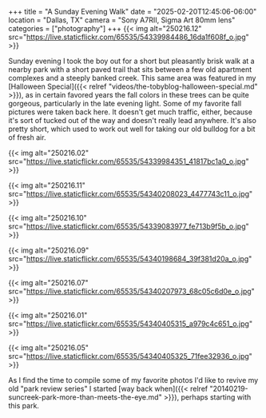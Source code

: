 +++
title = "A Sunday Evening Walk"
date = "2025-02-20T12:45:06-06:00"
location = "Dallas, TX"
camera = "Sony A7RII, Sigma Art 80mm lens"
categories = ["photography"]
+++
{{< img alt="250216.12" src="https://live.staticflickr.com/65535/54339984486_16da1f608f_o.jpg" >}}
<!--more-->
Sunday evening I took the boy out for a short but pleasantly brisk walk at a nearby park with a short paved trail that sits between a few old apartment complexes and a steeply banked creek. This same area was featured in my [Halloween Special]({{< relref "videos/the-tobyblog-halloween-special.md" >}}), as in certain favored years the fall colors in these trees can be quite gorgeous, particularly in the late evening light. Some of my favorite fall pictures were taken back here. It doesn't get much traffic, either, because it's sort of tucked out of the way and doesn't really lead anywhere. It's also pretty short, which used to work out well for taking our old bulldog for a bit of fresh air.

{{< img alt="250216.02" src="https://live.staticflickr.com/65535/54339984351_41817bc1a0_o.jpg" >}}

{{< img alt="250216.11" src="https://live.staticflickr.com/65535/54340208023_4477743c11_o.jpg" >}}

{{< img alt="250216.10" src="https://live.staticflickr.com/65535/54339083977_fe713b9f5b_o.jpg" >}}

{{< img alt="250216.09" src="https://live.staticflickr.com/65535/54340198684_39f381d20a_o.jpg" >}}

{{< img alt="250216.07" src="https://live.staticflickr.com/65535/54340207973_68c05c6d0e_o.jpg" >}}

{{< img alt="250216.01" src="https://live.staticflickr.com/65535/54340405315_a979c4c651_o.jpg" >}}

{{< img alt="250216.05" src="https://live.staticflickr.com/65535/54340405325_71fee32936_o.jpg" >}}

As I find the time to compile some of my favorite photos I'd like to revive my old "park review series" I started [way back when]({{< relref "20140219-suncreek-park-more-than-meets-the-eye.md" >}}), perhaps starting with this park. 
